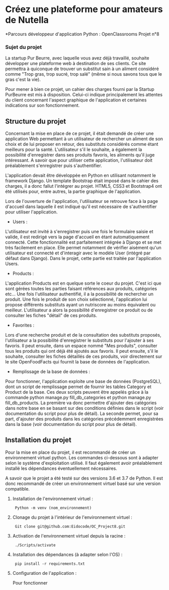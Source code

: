 # Créez une plateforme pour amateurs de Nutella

*Parcours développeur d'application Python : OpenClassrooms Projet n°8

### Sujet du projet

La startup Pur Beurre, avec laquelle vous avez déjà travaillé, souhaite développer une plateforme web à destination de ses clients. Ce site permettra à quiconque de trouver un substitut sain à un aliment considéré comme "Trop gras, trop sucré, trop salé" (même si nous savons tous que le gras c'est la vie).

Pour mener à bien ce projet, un cahier des charges fourni par la Startup PurBeurre est mis à disposition. Celui-ci indique principalement les attentes du client concernant l'aspect graphique de l'application et certaines indications sur son fonctionnement. 

## Structure du projet

Concernant la mise en place de ce projet, il était demandé de créer une application Web permettant à un utilisateur de rechercher un aliment de son choix et de lui proposer en retour, des substituts considérés comme étant meilleurs pour la santé. L'utilisateur s'il le souhaite, a également la possibilité d'enregistrer dans ses produits favoris, les aliments qu'il juge intéressant.
A savoir que pour utiliser cette application, l'utilisateur doit préalablement s'enregistrer puis s'authentifier.

L'application devait être développée en Python en utilisant notamment le framework Django. Un template Bootstrap était imposé dans le cahier des charges, il a donc fallut l'intégrer au projet. 
HTML5, CSS3 et Bootstrap4 ont été utilisés pour, entre autres, la partie graphique de l'application.

Lors de l'ouverture de l'application, l'utilisateur se retrouve face à la page d'accueil dans laquelle il est indiqué qu'il est nécessaire de s'authentifier pour utiliser l'application. 

* Users : 

L'utilisateur est invité à s'enregistrer puis une fois le formulaire saisie et valide, il est redirigé vers la page d'accueil en étant automatiquement connecté. Cette fonctionnalité est parfaitement intégrée à Django et se met très facilement en place. Elle permet notamment de vérifier aisément qu'un utilisateur est connecté et d'interagir avec le modèle User (intégré par défaut dans Django). Dans le projet, cette partie est traitée par l'application Users.

* Products : 

L'application Products est en quelque sorte le coeur du projet. C'est ici que sont gérées toutes les parties faisant références aux produits, catégories etc…
Une fois l'utilisateur authentifié, il a la possibilité de rechercher un produit. Une fois le produit de son choix sélectionné, l'application lui propose différents substituts ayant un nutriscore au moins équivalent ou meilleur. 
L'utilisateur a alors la possibilité d'enregistrer ce produit ou de consulter les fiches "détail" de ces produits. 

* Favorites : 

Lors d'une recherche produit et de la consultation des substituts proposés, l'utilisateur a la possibilité d'enregistrer le substituts pour l'ajouter à ses favoris. Il peut ensuite, dans un espace nommé "Mes produits", consulter tous les produits qui ont déjà été ajoutés aux favoris. Il peut ensuite, s'il le souhaite, consulter les fiches détaillés de ces produits, voir directement sur le site OpenFoodFacts qui fournit la base de données de l'application.  

* Remplissage de la base de données : 

Pour fonctionner, l'application exploite une base de données (PostgreSQL), dont un script de remplissage permet de fournir les tables Category et Product de la base. Ces deux scripts peuvent être appelés grâce à la commande python manage.py fill_db_categories et python manage.py fill_db_products.
La première va donc permettre d'ajouter des catégories dans notre base en se basant sur des conditions définies dans le script (voir documentation du script pour plus de détail). La seconde permet, pour sa part, d'ajouter des produits dans les catégories précédemment enregistrées dans la base (voir documentation du script pour plus de détail).

## Installation du projet

Pour la mise en place du projet, il est recommandé de créer un environnement virtuel python. Les commandes ci-dessous sont à adapter selon le système d'exploitation utilisé. Il faut également avoir préalablement installé les dépendances éventuellement nécessaires.

A savoir que le projet a été testé sur des versions 3.6 et 3.7 de Python. Il est donc recommandé de créer un environnement virtuel basé sur une version compatible.

1. Installation de l'environnement virtuel : 

        Python -m venv (nom_environnement)

2. Clonage du projet à l'intérieur de l'environnement virtuel :

        Git clone git@github.com:Eidocode/OC_Project8.git
        
3. Activation de l'environnement virtuel depuis la racine :

        ./Scripts/activate
        
4. Installation des dépendances (à adapter selon l'OS) :

        pip install -r requirements.txt
        
5. Configuration de l'application :

    Pour fonctionner 


        

      


